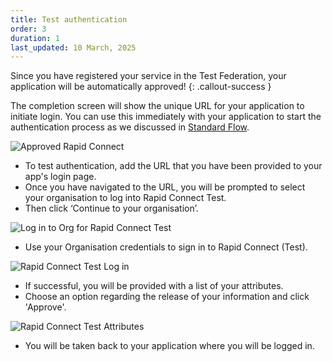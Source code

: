 ```yaml
---
title: Test authentication
order: 3
duration: 1
last_updated: 10 March, 2025
---
```


Since you have registered your service in the Test Federation, your application will be automatically approved!
{: .callout-success }

The completion screen will show the unique URL for your application to initiate login. You can use this immediately with your application to start the authentication process as we discussed in [Standard Flow](/rapid-connect-integration/04-standard-flow).

![Approved Rapid Connect](/assets/images/connect-a-rapid-connect-service/approved-rapid-connect.png)

- To test authentication, add the URL that you have been provided to your app's login page.
- Once you have navigated to the URL, you will be prompted to select your organisation to log into Rapid Connect Test.
- Then click ‘Continue to your organisation’.

![Log in to Org for Rapid Connect Test](/assets/images/connect-a-rapid-connect-service/rapid-connect-login-to-org.png)

- Use your Organisation credentials to sign in to Rapid Connect (Test).

![Rapid Connect Test Log in](/assets/images/connect-a-rapid-connect-service/login-rapid-connect-test.png)

- If successful, you will be provided with a list of your attributes.
- Choose an option regarding the release of your information and click 'Approve'.

![Rapid Connect Test Attributes](/assets/images/connect-a-rapid-connect-service/rapid-connect-test-attributes.png)

- You will be taken back to your application where you will be logged in.
